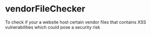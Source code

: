 # vendorFileChecker
To check if your a website host certain vendor files that contains XSS vulnerabilities which could pose a security risk
